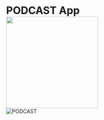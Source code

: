<div>
  <h1 style="margin: 0 auto;">PODCAST <span>App</span></h1>
  <a href="podcastoffnet.web.app"
    ><img
      src="https://encrypted-tbn0.gstatic.com/images?q=tbn%3AANd9GcT_BH7SbtXg7OvFZNcqQGjGAjVZ6zwIRzz6zf0ta4YJKOQUJq1u"
      width="250px"
      alt=""
  /></a>
</div>
<img
  src="https://i1.wp.com/www.engage-innovate.com/wp-content/uploads/2017/02/questions.jpg?fit=1030%2C687&ssl=1"
  alt="PODCAST"
/>
